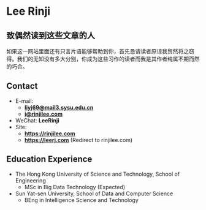 # Lee Rinji

<!-- slide -->
## 致偶然读到这些文章的人

如果这一网站里面还有只言片语能够帮助到你，首先恳请读者原谅我贸然将之窃得。我们的无知没有多大分别，你成为这些习作的读者而我是其作者纯属不期而然的巧合。

<!-- slide -->

## Contact

- E-mail:
  - **[liyj69@mail3.sysu.edu.cn](mailto:liyj69@mail3.sysu.edu.cn)**
  - **[i@rinjilee.com](mailto:i@rinjilee.com)**
- WeChat: **LeeRinji**
- Site: 
  - **<https://rinjilee.com>**
  - **<https://leerj.com>** (Redirect to rinjilee.com)

<!-- slide -->

## Education Experience

 - The Hong Kong University of Science and Technology, School of Engineering
   - MSc in Big Data Technology (Expected)
 - Sun Yat-sen University, School of Data and Computer Science
   - BEng in Intelligence Science and Technology
